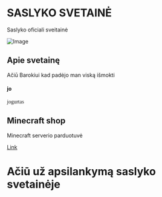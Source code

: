 # SASLYKO SVETAINĖ
Saslyko oficiali sveitainė

![Image](https://media.lrytas.lt/images/2016/06/24/1491538146871_2162962_1440x960_1491538148351.jpg)

## Apie svetainę

Ačiū Barokiui kad padėjo man viską išmokti

#### jo
<p style="font-family:Comic Sans MS">
jogurtas
</p>



## **Minecraft shop**
Minecraft serverio parduotuvė

[Link](https://forms.gle/d61RwBaTCRxcVGSe9)

# Ačiū už apsilankymą saslyko svetainėje


<script> document.getElementsByClassName('site-footer-credits')[0].remove() </script>
